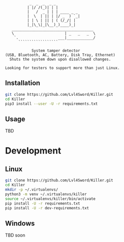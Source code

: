 ```
           _  _  _  _ _
          | |/ /(_)| | |
          |   /  _ | | | ____ _ _
          |  \  | || | |/ _  ) `_|
          | | \ | || | ( (/_/| |
          |_|\_\|_|\__)_)____)_|
   _____________________________________
   \                       | _   _   _  \
    `.                  ___|____________/
      ``````````````````
```

```
            System tamper detector
(USB, Bluetooth, AC, Battery, Disk Tray, Ethernet)
  Shuts the system down upon disallowed changes.

Looking for testers to support more than just Linux.
```

## Installation
```bash
git clone https://github.com/Lvl4Sword/Killer.git
cd Killer
pip3 install --user -U -r requirements.txt
```

## Usage
TBD


# Development
## Linux
```bash
git clone https://github.com/Lvl4Sword/Killer.git
cd Killer
mkdir -p ~/.virtualenvs/
python3 -m venv ~/.virtualenvs/killer
source ~/.virtualenvs/killer/bin/activate
pip install -U -r requirements.txt
pip install -U -r dev-requirements.txt
```

## Windows
TBD soon
